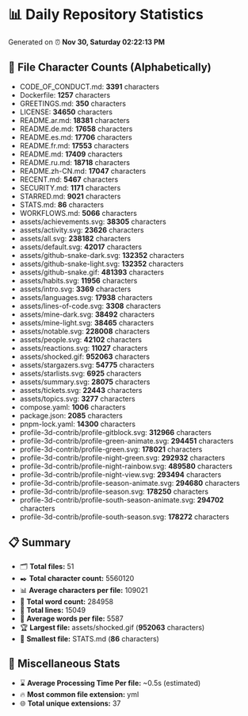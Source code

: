 # 📊 Daily Repository Statistics
Generated on ⏰ **Nov 30, Saturday 02:22:13 PM**

## 📂 File Character Counts (Alphabetically)
- CODE_OF_CONDUCT.md: **3391** characters
- Dockerfile: **1257** characters
- GREETINGS.md: **350** characters
- LICENSE: **34650** characters
- README.ar.md: **18381** characters
- README.de.md: **17658** characters
- README.es.md: **17706** characters
- README.fr.md: **17553** characters
- README.md: **17409** characters
- README.ru.md: **18718** characters
- README.zh-CN.md: **17047** characters
- RECENT.md: **5467** characters
- SECURITY.md: **1171** characters
- STARRED.md: **9021** characters
- STATS.md: **86** characters
- WORKFLOWS.md: **5066** characters
- assets/achievements.svg: **38305** characters
- assets/activity.svg: **23626** characters
- assets/all.svg: **238182** characters
- assets/default.svg: **42017** characters
- assets/github-snake-dark.svg: **132352** characters
- assets/github-snake-light.svg: **132352** characters
- assets/github-snake.gif: **481393** characters
- assets/habits.svg: **11956** characters
- assets/intro.svg: **3369** characters
- assets/languages.svg: **17938** characters
- assets/lines-of-code.svg: **3308** characters
- assets/mine-dark.svg: **38492** characters
- assets/mine-light.svg: **38465** characters
- assets/notable.svg: **228008** characters
- assets/people.svg: **42102** characters
- assets/reactions.svg: **11027** characters
- assets/shocked.gif: **952063** characters
- assets/stargazers.svg: **54775** characters
- assets/starlists.svg: **6925** characters
- assets/summary.svg: **28075** characters
- assets/tickets.svg: **22443** characters
- assets/topics.svg: **3277** characters
- compose.yaml: **1006** characters
- package.json: **2085** characters
- pnpm-lock.yaml: **14300** characters
- profile-3d-contrib/profile-gitblock.svg: **312966** characters
- profile-3d-contrib/profile-green-animate.svg: **294451** characters
- profile-3d-contrib/profile-green.svg: **178021** characters
- profile-3d-contrib/profile-night-green.svg: **292932** characters
- profile-3d-contrib/profile-night-rainbow.svg: **489580** characters
- profile-3d-contrib/profile-night-view.svg: **293494** characters
- profile-3d-contrib/profile-season-animate.svg: **294680** characters
- profile-3d-contrib/profile-season.svg: **178250** characters
- profile-3d-contrib/profile-south-season-animate.svg: **294702** characters
- profile-3d-contrib/profile-south-season.svg: **178272** characters

## 📋 Summary
- 🗂️ **Total files:** 51
- ✒️ **Total character count:** 5560120
- 📊 **Average characters per file:** 109021
- 📝 **Total word count:** 284958
- 🧾 **Total lines:** 15049
- 📐 **Average words per file:** 5587
- 🏆 **Largest file:** assets/shocked.gif (**952063** characters)
- 🥉 **Smallest file:** STATS.md (**86** characters)

## 🌟 Miscellaneous Stats
- ⌛ **Average Processing Time Per file:** ~0.5s (estimated)
- 🔥 **Most common file extension:** yml
- 🌐 **Total unique extensions:** 37
